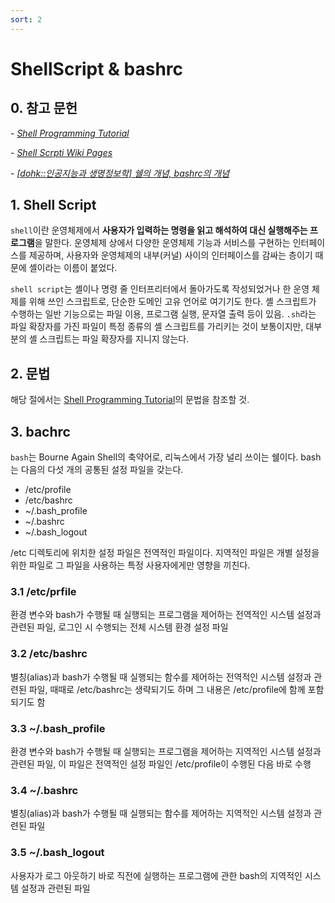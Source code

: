 ```yaml
---
sort: 2
---
```


# ShellScript & bashrc

## 0. 참고 문헌
*- [Shell Programming Tutorial](https://wiki.kldp.org/wiki.php/ShellProgrammingTutorial)*

*- [Shell Scrpti Wiki Pages](https://ko.wikipedia.org/wiki/%EC%85%B8_%EC%8A%A4%ED%81%AC%EB%A6%BD%ED%8A%B8)*

*- [[dohk::인공지능과 생명정보학] 쉘의 개념, bashrc의 개념](https://dohk.tistory.com/191)*

## 1. Shell Script

`shell`이란 운영체제에서 **사용자가 입력하는 명령을 읽고 해석하여 대신 실행해주는 프로그램**을 말한다. 운영체제 상에서 다양한 운영체제 기능과 서비스를 구현하는 인터페이스를 제공하며, 사용자와 운영체제의 내부(커널) 사이의 인터페이스를 감싸는 층이기 때문에 셸이라는 이름이 붙었다.

`shell script`는 셸이나 명령 줄 인터프리터에서 돌아가도록 작성되었거나 한 운영 체제를 위해 쓰인 스크립트로, 단순한 도메인 고유 언어로 여기기도 한다. 셸 스크립트가 수행하는 일반 기능으로는 파일 이용, 프로그램 실행, 문자열 출력 등이 있음. `.sh`라는 파일 확장자를 가진 파일이 특정 종류의 셸 스크립트를 가리키는 것이 보통이지만, 대부분의 셸 스크립트는 파일 확장자를 지니지 않는다.

## 2. 문법

해당 절에서는 [Shell Programming Tutorial](https://wiki.kldp.org/wiki.php/ShellProgrammingTutorial)의 문법을 참조할 것.

## 3. bachrc

`bash`는 Bourne Again Shell의 축약어로, 리눅스에서 가장 널리 쓰이는 쉘이다. bash는 다음의 다섯 개의 공통된 설정 파일을 갖는다. 

* /etc/profile
* /etc/bashrc
* ~/.bash_profile
* ~/.bashrc
* ~/.bash_logout

/etc 디렉토리에 위치한 설정 파일은 전역적인 파일이다. 지역적인 파일은 개별 설정을 위한 파일로 그 파일을 사용하는 특정 사용자에게만 영향을 끼친다.

### 3.1 /etc/prfile
환경 변수와 bash가 수행될 때 실행되는 프로그램을 제어하는 전역적인 시스템 설정과 관련된 파일, 로그인 시 수행되는 전체 시스템 환경 설정 파일

### 3.2 /etc/bashrc
별칭(alias)과 bash가 수행될 때 실행되는 함수를 제어하는 전역적인 시스템 설정과 관련된 파일, 때때로 /etc/bashrc는 생략되기도 하며 그 내용은 /etc/profile에 함께 포함되기도 함

### 3.3 ~/.bash_profile
환경 변수와 bash가 수행될 때 실행되는 프로그램을 제어하는 지역적인 시스템 설정과 관련된 파일, 이 파일은 전역적인 설정 파일인 /etc/profile이 수행된 다음 바로 수행

### 3.4 ~/.bashrc
별칭(alias)과 bash가 수행될 때 실행되는 함수를 제어하는 지역적인 시스템 설정과 관련된 파일

### 3.5 ~/.bash_logout
사용자가 로그 아웃하기 바로 직전에 실행하는 프로그램에 관한 bash의 지역적인 시스템 설정과 관련된 파일